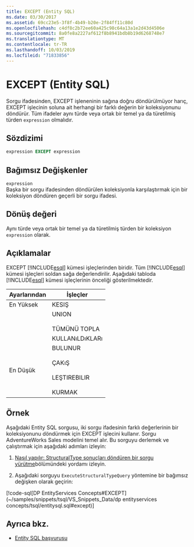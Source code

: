 ```yaml
---
title: EXCEPT (Entity SQL)
ms.date: 03/30/2017
ms.assetid: 69cc23e5-3f8f-4b49-b20e-2f84ff11c80d
ms.openlocfilehash: c4df8c2b72ee60a425c98c64a13a1e2d43d4506e
ms.sourcegitcommit: 8a0fe8a2227af612f8b8941bdb8b19d6268748e7
ms.translationtype: MT
ms.contentlocale: tr-TR
ms.lasthandoff: 10/03/2019
ms.locfileid: "71833856"
---
```

# <a name="except-entity-sql"></a>EXCEPT (Entity SQL)
Sorgu ifadesinden, EXCEPT işleneninin sağına doğru döndürülmüyor harıç, EXCEPT işlecinin soluna ait herhangi bir farklı değerin bir koleksiyonunu döndürür. Tüm ifadeler aynı türde veya ortak bir temel ya da türetilmiş türden `expression` olmalıdır.  
  
## <a name="syntax"></a>Sözdizimi  
  
```sql  
expression EXCEPT expression  
```  
  
## <a name="arguments"></a>Bağımsız Değişkenler  
 `expression`  
 Başka bir sorgu ifadesinden döndürülen koleksiyonla karşılaştırmak için bir koleksiyon döndüren geçerli bir sorgu ifadesi.  
  
## <a name="return-value"></a>Dönüş değeri  
 Aynı türde veya ortak bir temel ya da türetilmiş türden bir koleksiyon `expression` olarak.  
  
## <a name="remarks"></a>Açıklamalar  
 EXCEPT [!INCLUDE[esql](../../../../../../includes/esql-md.md)] kümesi işleçlerinden biridir. Tüm [!INCLUDE[esql](../../../../../../includes/esql-md.md)] kümesi işleçleri soldan sağa değerlendirilir. Aşağıdaki tabloda [!INCLUDE[esql](../../../../../../includes/esql-md.md)] kümesi işleçlerinin önceliği gösterilmektedir.  
  
|Ayarlarından|İşleçler|  
|----------------|---------------|  
|En Yüksek|KESIŞ|  
||UNION<br /><br /> TÜMÜNÜ TOPLA|  
||KULLANıLDıKLARı|  
|En Düşük|BULUNUR<br /><br /> ÇAKıŞ<br /><br /> LEŞTIREBILIR<br /><br /> KURMAK|  
  
## <a name="example"></a>Örnek  
 Aşağıdaki Entity SQL sorgusu, iki sorgu ifadesinin farklı değerlerinin bir koleksiyonunu döndürmek için EXCEPT işlecini kullanır. Sorgu AdventureWorks Sales modelini temel alır. Bu sorguyu derlemek ve çalıştırmak için aşağıdaki adımları izleyin:  
  
1. [Nasıl yapılır: StructuralType sonuçları döndüren bir sorgu yürütme](../how-to-execute-a-query-that-returns-structuraltype-results.md)bölümündeki yordamı izleyin.  
  
2. Aşağıdaki sorguyu `ExecuteStructuralTypeQuery` yöntemine bir bağımsız değişken olarak geçirin:  
  
 [!code-sql[DP EntityServices Concepts#EXCEPT](~/samples/snippets/tsql/VS_Snippets_Data/dp entityservices concepts/tsql/entitysql.sql#except)]  
  
## <a name="see-also"></a>Ayrıca bkz.

- [Entity SQL başvurusu](entity-sql-reference.md)
